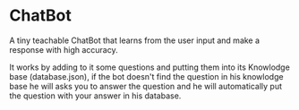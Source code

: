# ChatBot
A tiny teachable ChatBot that learns from the user input and make a response with high accuracy.

It works by adding to it some questions and putting them into its Knowlodge base (database.json),
if the bot doesn't find the question in his knowlodge base he will asks you to answer the question and he will automatically put the question with your answer in his database. 
